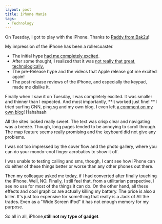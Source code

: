 ```yaml
---
layout: post
title: iPhone Mania
tags:
 - Technology
---
```


On Tuesday, I got to play with the iPhone. Thanks to [Paddy from Bak2u][0]!

My  impression of the iPhone has been a rollercoaster.

* The initial hype [had me completely excited][1].
* After some thought, I realized that it was [not really that great, technologically.][2]
* The pre-Release hype and the videos that Apple release got me excited again!
* The post release reviews of the iPhone, and especially the keypad, made me dislike it.

Finally when I saw it on Tuesday, I was completely excited. It was smaller and thinner than I expected. And most importantly, **it worked just fine! ** I tried surfing CNN, ping.sg and my own blog. I even left [a comment on my own blog][3]! Hahahaah

All the sites looked really sweet. The text was crisp clear and navigating was a breeze. Though,  long pages tended to be annoying to scroll through. The map feature seems really promising and the keyboard did not give any problems.

I was not too impressed by the cover flow and the photo gallery, where you can do your mondo-cool finger acrobatics to show it off.

I was unable to testing calling and sms, though, I cant see how iPhone can do either of these things better or worse than any other phones out there.

Then my colleague asked me today, if I had converted after finally touching the iPhone. Well, NO. Finally, I still feel that, from a utilitarian perspective, I see no use for most of the things it can do. On the other hand, all these effects and cool graphics are actually killing my battery. The price is also a killer. It's just too expensive for something that really is a Jack of All the trades. Even as a "Wide Screen iPod" it has not enough memory for my purpose.

So all in all, iPhone,**still not my type of gadget**.


[0]: http://tomato75.blogspot.com/2007/07/iphone-gathering-geek-terminal.html
[1]: http://nttup.wordpress.com/2007/01/10/macworld/
[2]: http://nttup.wordpress.com/2007/01/10/iphone-the-jack-of-all-trades/
[3]: http://nttup.wordpress.com/2007/07/14/pizza-pizza/#comment-4725
